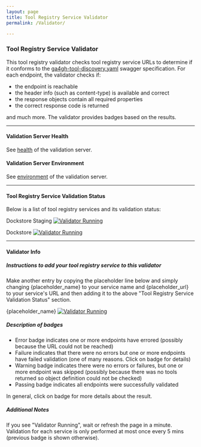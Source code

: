 ```yaml
---
layout: page
title: Tool Registry Service Validator
permalink: /Validator/

---
```

### Tool Registry Service Validator
This tool registry validator checks tool registry service URLs to determine if it conforms to the [ga4gh-tool-discovery.yaml](https://raw.githubusercontent.com/ga4gh/tool-registry-service-schemas/2.0.0-beta.1/src/main/resources/swagger/ga4gh-tool-discovery.yaml) swagger specification.  For each endpoint, the validator checks if:


- the endpoint is reachable
- the header info (such as content-type) is available and correct
- the response objects contain all required properties
- the correct response code is returned

and much more.  The validator provides badges based on the results.

---
#### Validation Server Health
See [health]({{site.validation-server-url}}/health_check) of the validation server.


#### Validation Server Environment
See [environment]({{site.validation-server-url}}/environment) of the validation server.

---
#### Tool Registry Service Validation Status
Below is a list of tool registry services and its validation status:

Dockstore Staging [![Validator Running]({{site.validation-server-url}}/trs/validator?url=https://staging.dockstore.org:8443)]({{site.validation-server-url}}/trs/validator/debug?url=https://staging.dockstore.org:8443) 

Dockstore [![Validator Running]({{site.validation-server-url}}/trs/validator?url=https://dockstore.org:8443)]({{site.validation-server-url}}/trs/validator/debug?url=https://dockstore.org:8443) 


---
#### Validator Info

##### Instructions to add your tool registry service to this validator

Make another entry by copying the placeholder line below and simply changing {placeholder_name} to your service name and {placeholder_url} to your service's URL and then adding it to the above "Tool Registry Service Validation Status" section.

{placeholder_name} [![Validator Running]({{site.validation-server-url}}/trs/validator?url={placeholder_url})]({{site.validation-server-url}}/trs/validator/debug?url={placeholder_url})

##### Description of badges

- Error badge indicates one or more endpoints have errored (possibly because the URL could not be reached)
- Failure indicates that there were no errors but one or more endpoints have failed validation (one of many reasons.  Click on badge for details)
- Warning badge indicates there were no errors or failures, but one or more endpoint was skipped (possibly because there was no tools returned so object definition could not be checked)
- Passing badge indicates all endpoints were successfully validated

In general, click on badge for more details about the result.

##### Additional Notes

If you see "Validator Running", wait or refresh the page in a minute.  Validation for each service is only performed at most once every 5 mins (previous badge is shown otherwise).

